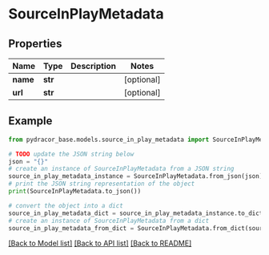 # SourceInPlayMetadata


## Properties

Name | Type | Description | Notes
------------ | ------------- | ------------- | -------------
**name** | **str** |  | [optional] 
**url** | **str** |  | [optional] 

## Example

```python
from pydracor_base.models.source_in_play_metadata import SourceInPlayMetadata

# TODO update the JSON string below
json = "{}"
# create an instance of SourceInPlayMetadata from a JSON string
source_in_play_metadata_instance = SourceInPlayMetadata.from_json(json)
# print the JSON string representation of the object
print(SourceInPlayMetadata.to_json())

# convert the object into a dict
source_in_play_metadata_dict = source_in_play_metadata_instance.to_dict()
# create an instance of SourceInPlayMetadata from a dict
source_in_play_metadata_from_dict = SourceInPlayMetadata.from_dict(source_in_play_metadata_dict)
```
[[Back to Model list]](../README.md#documentation-for-models) [[Back to API list]](../README.md#documentation-for-api-endpoints) [[Back to README]](../README.md)


